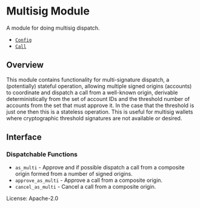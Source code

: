 # Multisig Module
A module for doing multisig dispatch.

- [`Config`](https://docs.rs/pallet-multisig/latest/pallet_multisig/pallet/trait.Config.html)
- [`Call`](https://docs.rs/pallet-multisig/latest/pallet_multisig/pallet/enum.Call.html)

## Overview

This module contains functionality for multi-signature dispatch, a (potentially) stateful
operation, allowing multiple signed
origins (accounts) to coordinate and dispatch a call from a well-known origin, derivable
deterministically from the set of account IDs and the threshold number of accounts from the
set that must approve it. In the case that the threshold is just one then this is a stateless
operation. This is useful for multisig wallets where cryptographic threshold signatures are
not available or desired.

## Interface

### Dispatchable Functions

- `as_multi` - Approve and if possible dispatch a call from a composite origin formed from a
  number of signed origins.
- `approve_as_multi` - Approve a call from a composite origin.
- `cancel_as_multi` - Cancel a call from a composite origin.

[`Call`]: ./enum.Call.html
[`Config`]: ./trait.Config.html

License: Apache-2.0
